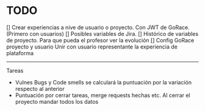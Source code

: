 # TODO
[] Crear experiencias a nive de usuario o proyecto. Con JWT de GoRace. (Primero con usuarios)
[] Posibles variables de Jira.
[] Histórico de variables de proyecto. Para que pueda el profesor ver la evolución
[] Config GoRace proyecto y usuario
Unir con usuario representante la experiencia de plataforma 

-----------------
Tareas
- Vulnes Bugs y Code smells se calculará la puntuación por la variación respecto al anterior
- Puntuación por cerrar tareas, merge requests hechas etc. Al cerrar el proyecto mandar todos los datos

